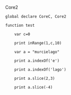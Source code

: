 Core2

    global declare CoreC, Core2

    function test

        var c=0

        print inRange(1,c,10)

        var a = "murcielago"

        print a.indexOf('e')

        print a.indexOf('lago')

        print a.slice(2,3)

        print a.slice(-4)    

